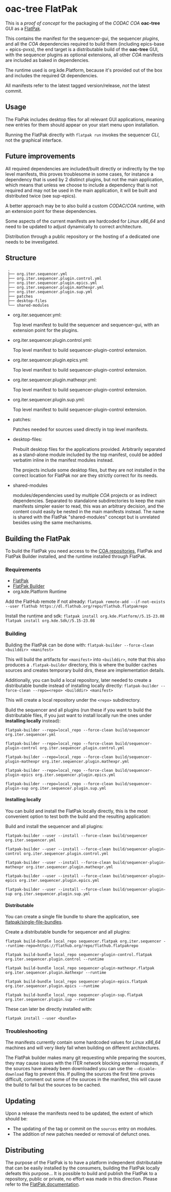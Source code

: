 # oac-tree FlatPak

This is a *proof of concept* for the packaging of the *CODAC* *COA* **oac-tree** GUI as a [FlatPak](https://www.flatpak.org).

This contains the manifest for the sequencer-gui, the sequencer *plugins*, and all the *COA* dependencies required to build them (including epics-base + epics-pvxs), the end target is a distributable build of the **oac-tree** GUI, with the sequencer plugins as optional extensions, all other *COA* manifests are included as baked in dependencies.

The runtime used is org.kde.Platform, because it's provided out of the box and includes the required Qt dependencies.

All manifests refer to the latest tagged version/release, *not* the latest commit.

## Usage

The FlaPak includes desktop files for all relevant GUI applications, meaning new entries for them should appear on your start menu upon installation.

Running the FlatPak directly with `flatpak run` invokes the sequencer *CLI*, not the graphical interface.

## Future improvements

All required dependencies are included/built directly or indirectly by the top level manifests, this proves troublesome in some cases, for instance a dependency that is used by 2 distinct plugins, but not the main application, which means that unless we choose to include a dependency that is not required and may not be used in the main application, it will be built and distributed twice (see sup-epics).

A better approach may be to also build a custom *CODAC*/*COA* runtime, with an extension point for these dependencies.

Some aspects of the current manifests are hardcoded for *Linux x86_64* and need to be updated to adjust dynamically to correct architecture.

Distribution through a public repository or the hosting of a dedicated one needs to be investigated.

## Structure
```
 .
 ├── org.iter.sequencer.yml
 ├── org.iter.sequencer.plugin.control.yml
 ├── org.iter.sequencer.plugin.epics.yml
 ├── org.iter.sequencer.plugin.mathexpr.yml
 ├── org.iter.sequencer.plugin.sup.yml
 ├── patches
 ├── desktop-files
 └── shared-modules
```

 - org.iter.sequencer.yml:

    Top level manifest to build the sequencer and sequencer-gui, with an extension point for the plugins.

 - org.iter.sequencer.plugin.control.yml:

    Top level manifest to build sequencer-plugin-control extension.

 - org.iter.sequencer.plugin.epics.yml:

    Top level manifest to build sequencer-plugin-control extension.

 - org.iter.sequencer.plugin.mathexpr.yml:

    Top level manifest to build sequencer-plugin-control extension.

 - org.iter.sequencer.plugin.sup.yml:

    Top level manifest to build sequencer-plugin-control extension.

 - patches:

    Patches needed for sources used directly in top level manifests.

 - desktop-files:

    Prebuilt desktop files for the applications provided. Arbitrarily separated as a stand-alone module included by the top manifest, could be added verbatim inline in the manifest modules instead.

    The projects include some desktop files, but they are not installed in the correct location for FlatPak nor are they strictly correct for its needs.

 - shared-modules

    modules/dependencies used by multiple *COA* projects or as indirect dependencies. Separated to standalone subdirectories to keep the main manifests simpler easier to read, this was an arbitrary decision, and the content could easily be nested in the main manifests instead. The name is shared with the FlatPak "shared-modules" concept but is unrelated besides using the same mechanisms.

## Building the FlatPak

To build the FlatPak you need access to the [COA repositories](https://git.iter.org/projects/COA), FlatPak and FlatPak Builder installed, and the runtime installed through FlatPak.

### Requirements

 - [FlatPak](https://github.com/flatpak/flatpak)
 - [FlatPak Builder](https://github.com/flatpak/flatpak-builder)
 - org.kde.Platform Runtime

Add the FlatHub remote if not already:
`flatpak remote-add --if-not-exists --user flathub https://dl.flathub.org/repo/flathub.flatpakrepo`

Install the runtime and sdk:
`flatpak install org.kde.Platform//5.15-23.08`
`flatpak install org.kde.Sdk//5.15-23.08`

### Building

Building the FlatPak can be done with:
`flatpak-builder --force-clean <builddir> <manifest>`

This will build the artifacts for `<manifest>` into `<builddir>`, note that this also produces a `.flatpak-builder` directory, this is where the builder caches sources and creates temporary build dirs, these are implementation details.

Additionally, you can build a local repository, later needed to create a distributable bundle instead of installing locally directly:
`flatpak-builder --force-clean --repo=<repo> <builddir> <manifest>`

This will create a local repository under the `<repo>` subdirectory.

Build the sequencer and all plugins (run these if you want to build the distributable files, if you just want to install locally run the ones under **Installing locally** instead):

`flatpak-builder --repo=local_repo --force-clean build/sequencer org.iter.sequencer.yml`

`flatpak-builder --repo=local_repo --force-clean build/sequencer-plugin-control org.iter.sequencer.plugin.control.yml`

`flatpak-builder --repo=local_repo --force-clean build/sequencer-plugin-mathexpr org.iter.sequencer.plugin.mathexpr.yml`

`flatpak-builder --repo=local_repo --force-clean build/sequencer-plugin-epics org.iter.sequencer.plugin.epics.yml`

`flatpak-builder --repo=local_repo --force-clean build/sequencer-plugin-sup org.iter.sequencer.plugin.sup.yml`

#### Installing locally

You can build and install the FlatPak locally directly, this is the most convenient option to test both the build and the resulting application:

Build and install the sequencer and all plugins:

`flatpak-builder --user --install --force-clean build/sequencer org.iter.sequencer.yml`

`flatpak-builder --user --install --force-clean build/sequencer-plugin-control org.iter.sequencer.plugin.control.yml`

`flatpak-builder --user --install --force-clean build/sequencer-plugin-mathexpr org.iter.sequencer.plugin.mathexpr.yml`

`flatpak-builder --user --install --force-clean build/sequencer-plugin-epics org.iter.sequencer.plugin.epics.yml`

`flatpak-builder --user --install --force-clean build/sequencer-plugin-sup org.iter.sequencer.plugin.sup.yml`

#### Distributable

You can create a single file bundle to share the application, see [flatpak/single-file-bundles](https://docs.flatpak.org/en/latest/single-file-bundles.html).

Create a distributable bundle for sequencer and all plugins:

`flatpak build-bundle local_repo sequencer.flatpak org.iter.sequencer --runtime-repo=https://flathub.org/repo/flathub.flatpakrepo`

`flatpak build-bundle local_repo sequencer-plugin-control.flatpak org.iter.sequencer.plugin.control --runtime`

`flatpak build-bundle local_repo sequencer-plugin-mathexpr.flatpak org.iter.sequencer.plugin.mathexpr --runtime`

`flatpak build-bundle local_repo sequencer-plugin-epics.flatpak org.iter.sequencer.plugin.epics --runtime`

`flatpak build-bundle local_repo sequencer-plugin-sup.flatpak org.iter.sequencer.plugin.sup --runtime`

These can later be directly installed with:

`flatpak install --user <bundle>`

### Troubleshooting

The manifests currently contain some hardcoded values for *Linux x86_64* machines and will very likely fail when building on different architectures.

The FlatPak builder makes many git requesting while preparing the sources, they may cause issues with the ITER network blocking external requests, if the sources have already been downloaded you can use the `--disable-download` flag to prevent this. If pulling the sources the first time proves difficult, comment out some of the sources in the manifest, this will cause the build to fail but the sources to be cached.

## Updating

Upon a release the manifests need to be updated, the extent of which should be:

 - The updating of the tag or commit on the `sources` entry on modules.
 - The addition of new patches needed or removal of defunct ones.

## Distributing

The purpose of the FlatPak is to have a platform independent distributable that can be easily installed by the consumers, building the FlatPak locally defeats this purpose... It is possible to build and publish the FlatPak to a repository, public or private, no effort was made in this direction. Please refer to the [FlatPak documentation](https://docs.flatpak.org/en/latest/hosting-a-repository.html).
